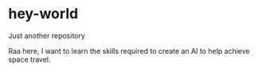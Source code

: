# hey-world
Just another repository

Raa here, I want to learn the skills required to create an AI to help achieve space travel.
